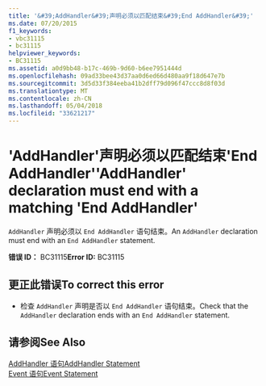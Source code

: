 ```yaml
---
title: '&#39;AddHandler&#39;声明必须以匹配结束&#39;End AddHandler&#39;'
ms.date: 07/20/2015
f1_keywords:
- vbc31115
- bc31115
helpviewer_keywords:
- BC31115
ms.assetid: a0d9bb48-b17c-469b-9d60-b6ee7951444d
ms.openlocfilehash: 09ad33bee43d37aa0d6ed66d480aa9f18d647e7b
ms.sourcegitcommit: 3d5d33f384eeba41b2dff79d096f47ccc8d8f03d
ms.translationtype: MT
ms.contentlocale: zh-CN
ms.lasthandoff: 05/04/2018
ms.locfileid: "33621217"
---
```

# <a name="39addhandler39-declaration-must-end-with-a-matching-39end-addhandler39"></a><span data-ttu-id="1568d-102">&#39;AddHandler&#39;声明必须以匹配结束&#39;End AddHandler&#39;</span><span class="sxs-lookup"><span data-stu-id="1568d-102">&#39;AddHandler&#39; declaration must end with a matching &#39;End AddHandler&#39;</span></span>
<span data-ttu-id="1568d-103">`AddHandler` 声明必须以 `End AddHandler` 语句结束。</span><span class="sxs-lookup"><span data-stu-id="1568d-103">An `AddHandler` declaration must end with an `End AddHandler` statement.</span></span>  
  
 <span data-ttu-id="1568d-104">**错误 ID：** BC31115</span><span class="sxs-lookup"><span data-stu-id="1568d-104">**Error ID:** BC31115</span></span>  
  
## <a name="to-correct-this-error"></a><span data-ttu-id="1568d-105">更正此错误</span><span class="sxs-lookup"><span data-stu-id="1568d-105">To correct this error</span></span>  
  
-   <span data-ttu-id="1568d-106">检查 `AddHandler` 声明是否以 `End AddHandler` 语句结束。</span><span class="sxs-lookup"><span data-stu-id="1568d-106">Check that the `AddHandler` declaration ends with an `End AddHandler` statement.</span></span>  
  
## <a name="see-also"></a><span data-ttu-id="1568d-107">请参阅</span><span class="sxs-lookup"><span data-stu-id="1568d-107">See Also</span></span>  
 [<span data-ttu-id="1568d-108">AddHandler 语句</span><span class="sxs-lookup"><span data-stu-id="1568d-108">AddHandler Statement</span></span>](../../visual-basic/language-reference/statements/addhandler-statement.md)  
 [<span data-ttu-id="1568d-109">Event 语句</span><span class="sxs-lookup"><span data-stu-id="1568d-109">Event Statement</span></span>](../../visual-basic/language-reference/statements/event-statement.md)
